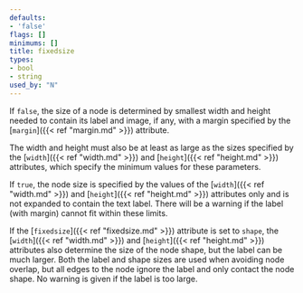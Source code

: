 ```yaml
---
defaults:
- 'false'
flags: []
minimums: []
title: fixedsize
types:
- bool
- string
used_by: "N"
---
```

If `false`, the size of a node is determined by smallest width and height
needed to contain its label and image, if any, with a margin specified by
the [`margin`]({{< ref "margin.md" >}}) attribute.

The width and height must also be at least as large as the sizes specified by
the [`width`]({{< ref "width.md" >}}) and [`height`]({{< ref "height.md" >}}) attributes, which specify
the minimum values for these parameters.

If `true`, the node size is specified by the values of the [`width`]({{< ref "width.md" >}})
and [`height`]({{< ref "height.md" >}}) attributes only and is not expanded to contain the
text label. There will be a warning if the label (with margin) cannot fit
within these limits.

If the [`fixedsize`]({{< ref "fixedsize.md" >}}) attribute is set to `shape`, the
[`width`]({{< ref "width.md" >}}) and [`height`]({{< ref "height.md" >}}) attributes also determine the size
of the node shape, but the label can be much larger. Both the label and shape
sizes are used when avoiding node overlap, but all edges to the node ignore
the label and only contact the node shape. No warning is given if the label
is too large.
